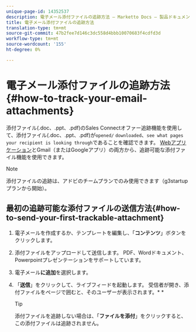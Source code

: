 ```yaml
---
unique-page-id: 14352537
description: 電子メール添付ファイルの追跡方法 — Marketto Docs — 製品ドキュメント
title: 電子メール添付ファイルの追跡方法
translation-type: tm+mt
source-git-commit: 47b2fee7d146c3dc558d4bbb10070683f4cdfd3d
workflow-type: tm+mt
source-wordcount: '155'
ht-degree: 0%

---
```



# 電子メール添付ファイルの追跡方法{#how-to-track-your-email-attachments}

添付ファイル(.doc、.ppt、.pdf)のSales Connectオファー追跡機能を使用して、添付ファイル(.doc、.ppt、.pdf)が`opened/` `downloaded`、`see what pages your recipient is looking through`であることを確認できます。 [Webアプリケーション](http://toutapp.com/login)とGmail（またはGoogleアプリ）の両方から、追跡可能な添付ファイル機能を使用できます。

>[!NOTE]
>
>添付ファイルの追跡は、アドビのチームプランでのみ使用できます（g3startupプランから開始）。

## 最初の追跡可能な添付ファイルの送信方法{#how-to-send-your-first-trackable-attachment}

1. 電子メールを作成するか、テンプレートを編集し、「**コンテンツ**」ボタンをクリックします。
1. 添付ファイルをアップロードして送信します。 PDF、Wordドキュメント、Powerpointプレゼンテーションをサポートしています。
1. 電子メール&#x200B;**に追加**&#x200B;を選択します。
1. 「**送信**」をクリックして、ライブフィードを起動します。 受信者が開き、添付ファイルをページで囲むと、そのユーザーが表示されます。* *

   >[!TIP]
   >
   >添付ファイルを追跡しない場合は、「**ファイルを添付**」をクリックすると、この添付ファイルは追跡されません。

